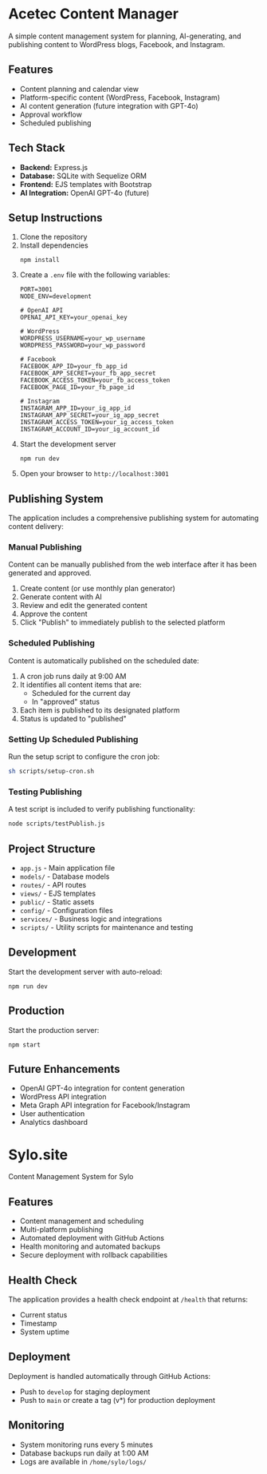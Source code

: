 # Acetec Content Manager

A simple content management system for planning, AI-generating, and publishing content to WordPress blogs, Facebook, and Instagram.

## Features

- Content planning and calendar view
- Platform-specific content (WordPress, Facebook, Instagram)
- AI content generation (future integration with GPT-4o)
- Approval workflow
- Scheduled publishing

## Tech Stack

- **Backend:** Express.js
- **Database:** SQLite with Sequelize ORM
- **Frontend:** EJS templates with Bootstrap
- **AI Integration:** OpenAI GPT-4o (future)

## Setup Instructions

1. Clone the repository
2. Install dependencies
   ```
   npm install
   ```
3. Create a `.env` file with the following variables:
   ```
   PORT=3001
   NODE_ENV=development
   
   # OpenAI API
   OPENAI_API_KEY=your_openai_key
   
   # WordPress
   WORDPRESS_USERNAME=your_wp_username
   WORDPRESS_PASSWORD=your_wp_password
   
   # Facebook
   FACEBOOK_APP_ID=your_fb_app_id
   FACEBOOK_APP_SECRET=your_fb_app_secret
   FACEBOOK_ACCESS_TOKEN=your_fb_access_token
   FACEBOOK_PAGE_ID=your_fb_page_id
   
   # Instagram
   INSTAGRAM_APP_ID=your_ig_app_id
   INSTAGRAM_APP_SECRET=your_ig_app_secret
   INSTAGRAM_ACCESS_TOKEN=your_ig_access_token
   INSTAGRAM_ACCOUNT_ID=your_ig_account_id
   ```
4. Start the development server
   ```
   npm run dev
   ```
5. Open your browser to `http://localhost:3001`

## Publishing System

The application includes a comprehensive publishing system for automating content delivery:

### Manual Publishing

Content can be manually published from the web interface after it has been generated and approved.

1. Create content (or use monthly plan generator)
2. Generate content with AI
3. Review and edit the generated content
4. Approve the content
5. Click "Publish" to immediately publish to the selected platform

### Scheduled Publishing

Content is automatically published on the scheduled date:

1. A cron job runs daily at 9:00 AM
2. It identifies all content items that are:
   - Scheduled for the current day
   - In "approved" status
3. Each item is published to its designated platform
4. Status is updated to "published"

### Setting Up Scheduled Publishing

Run the setup script to configure the cron job:

```bash
sh scripts/setup-cron.sh
```

### Testing Publishing

A test script is included to verify publishing functionality:

```bash
node scripts/testPublish.js
```

## Project Structure

- `app.js` - Main application file
- `models/` - Database models
- `routes/` - API routes
- `views/` - EJS templates
- `public/` - Static assets
- `config/` - Configuration files
- `services/` - Business logic and integrations
- `scripts/` - Utility scripts for maintenance and testing

## Development

Start the development server with auto-reload:

```
npm run dev
```

## Production

Start the production server:

```
npm start
```

## Future Enhancements

- OpenAI GPT-4o integration for content generation
- WordPress API integration
- Meta Graph API integration for Facebook/Instagram
- User authentication
- Analytics dashboard

# Sylo.site

Content Management System for Sylo

## Features
- Content management and scheduling
- Multi-platform publishing
- Automated deployment with GitHub Actions
- Health monitoring and automated backups
- Secure deployment with rollback capabilities

## Health Check
The application provides a health check endpoint at `/health` that returns:
- Current status
- Timestamp
- System uptime

## Deployment
Deployment is handled automatically through GitHub Actions:
- Push to `develop` for staging deployment
- Push to `main` or create a tag (v*) for production deployment

## Monitoring
- System monitoring runs every 5 minutes
- Database backups run daily at 1:00 AM
- Logs are available in `/home/sylo/logs/` 